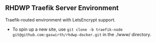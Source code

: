 RHDWP Traefik Server Environment
---
Traefik-routed environment with LetsEncrypt support.

- To spin up a new site, use `git clone -b traefik-node git@github.com:gaswirth/rhdwp-docker.git` in the ./www/ directory.